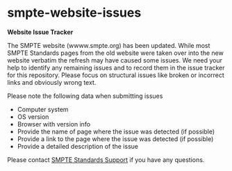 # smpte-website-issues

**Website Issue Tracker**

The SMPTE website (wwww.smpte.org) has been updated. While most SMPTE Standards pages from the old website were taken over into the new website verbatim the refresh may have caused some issues. We need your help to identify any remaining issues and to record them in the issue tracker for this repository. Please focus on structural issues like broken or incorrect links and obviously wrong text.  

Please note the following data when submitting issues
- Computer system
- OS version
- Browser with version info
- Provide the name of page where the issue was detected (if possible)
- Provide a link to the page where the issue was detected (if possible)
- Provide a detailed description of the issue

Please contact [SMPTE Standards Support](mailto:standards-support@smpte.org) if you have any questions.
